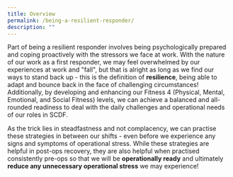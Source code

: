 ```yaml
---
title: Overview
permalink: /being-a-resilient-responder/
description: ""
---
```

Part of being a resilient responder involves being psychologically prepared and coping proactively with the stressors we face at work. With the nature of our work as a first responder, we may feel overwhelmed by our experiences at work and "fall", but that is alright as long as we find our ways to stand back up - this is the definition of **resilience**, being able to adapt and bounce back in the face of challenging circumstances! Additionally, by developing and enhancing our Fitness 4 (Physical, Mental, Emotional, and Social Fitness) levels, we can achieve a balanced and all-rounded readiness to deal with the daily challenges and operational needs of our roles in SCDF. 

As the trick lies in steadfastness and not complacency, we can practise these strategies in between our shifts - even before we experience any signs and symptoms of operational stress. While these strategies are helpful in post-ops recovery, they are also helpful when practised consistently pre-ops so that we will be **operationally ready** and ultimately **reduce any unnecessary operational stress** we may experience!